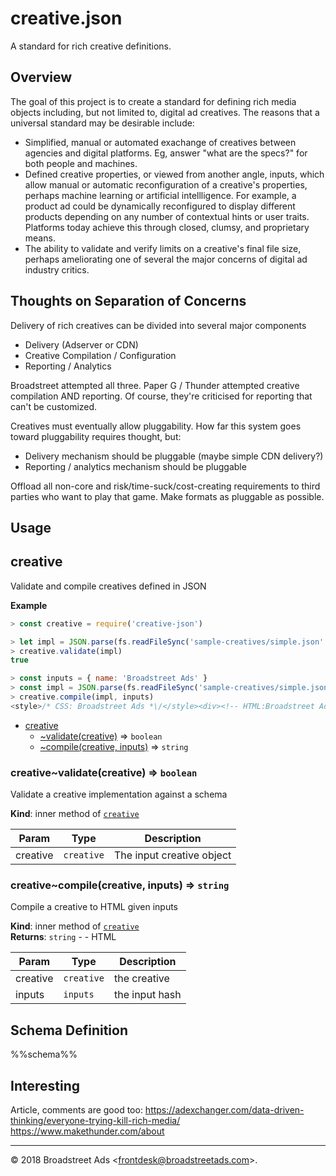 # creative.json

A standard for rich creative definitions.

## Overview

The goal of this project is to create a standard for defining rich media objects
including, but not limited to, digital ad creatives. The reasons that a
universal standard may be desirable include:

* Simplified, manual or automated exachange of creatives between agencies
  and digital platforms. Eg, answer "what are the specs?" for both people and
  machines.
* Defined creative properties, or viewed from another angle, inputs, which allow
  manual or automatic reconfiguration of a creative's properties, perhaps
  machine learning or artificial intellligence. For example, a product ad could
  be dynamically reconfigured to display different products depending on any
  number of contextual hints or user traits.
  Platforms today achieve this through closed, clumsy, and proprietary means.
* The ability to validate and verify limits on a creative's final file size,
  perhaps ameliorating one of several the major concerns of digital ad industry
  critics.

## Thoughts on Separation of Concerns

Delivery of rich creatives can be divided into several major components

* Delivery (Adserver or CDN)
* Creative Compilation / Configuration
* Reporting / Analytics

Broadstreet attempted all three. Paper G / Thunder attempted creative
compilation AND reporting. Of course, they're criticised for reporting that
can't be customized.

Creatives must eventually allow pluggability. How far this system goes toward
pluggability requires thought, but:

* Delivery mechanism should be pluggable (maybe simple CDN delivery?)
* Reporting / analytics mechanism should be pluggable

Offload all non-core and risk/time-suck/cost-creating requirements to third
parties who want to play that game. Make formats as pluggable as possible.

## Usage

<a name="module_creative"></a>

## creative
Validate and compile creatives defined in JSON

**Example**  
```js
> const creative = require('creative-json')

> let impl = JSON.parse(fs.readFileSync('sample-creatives/simple.json' ,'utf-8'))
> creative.validate(impl)
true

> const inputs = { name: 'Broadstreet Ads' }
> const impl = JSON.parse(fs.readFileSync('sample-creatives/simple.json' ,'utf-8'))
> creative.compile(impl, inputs)
<style>/* CSS: Broadstreet Ads *\/</style><div><!-- HTML:Broadstreet Ads --></div><script>// JS:Broadstreet Ads</script>
```

* [creative](#module_creative)
    * [~validate(creative)](#module_creative..validate) ⇒ <code>boolean</code>
    * [~compile(creative, inputs)](#module_creative..compile) ⇒ <code>string</code>

<a name="module_creative..validate"></a>

### creative~validate(creative) ⇒ <code>boolean</code>
Validate a creative implementation against a schema

**Kind**: inner method of [<code>creative</code>](#module_creative)  

| Param | Type | Description |
| --- | --- | --- |
| creative | <code>creative</code> | The input creative object |

<a name="module_creative..compile"></a>

### creative~compile(creative, inputs) ⇒ <code>string</code>
Compile a creative to HTML given inputs

**Kind**: inner method of [<code>creative</code>](#module_creative)  
**Returns**: <code>string</code> - - HTML  

| Param | Type | Description |
| --- | --- | --- |
| creative | <code>creative</code> | the creative |
| inputs | <code>inputs</code> | the input hash |


## Schema Definition

%%schema%%

## Interesting

Article, comments are good too: https://adexchanger.com/data-driven-thinking/everyone-trying-kill-rich-media/
https://www.makethunder.com/about

* * *

&copy; 2018 Broadstreet Ads \<frontdesk@broadstreetads.com\>.